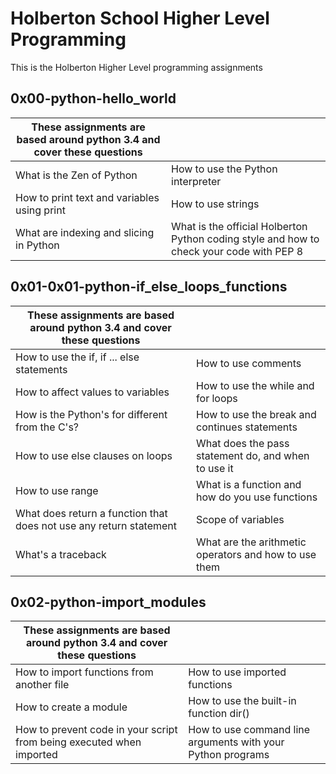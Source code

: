 # Holberton School Higher Level Programming
This is the Holberton Higher Level programming assignments

## 0x00-python-hello_world
| These assignments are based around python 3.4 and cover these questions | |
|--------|----------|
| What is the Zen of Python | How to use the Python interpreter |
| How to print text and variables using print | How to use strings|
| What are indexing and slicing in Python | What is the official Holberton Python coding style and how to check your code with PEP 8 |

## 0x01-0x01-python-if_else_loops_functions
| These assignments are based around python 3.4 and cover these questions | |
|--------|---------------------|
| How to use the if, if ... else statements | How to use comments |
| How to affect values to variables | How to use the while and for loops |
| How is the Python's for different from the C's? | How to use the break and continues statements |
| How to use else clauses on loops | What does the pass statement do, and when to use it |
| How to use range | What is a function and how do you use functions |
| What does return a function that does not use any return statement | Scope of variables |
| What's a traceback | What are the arithmetic operators and how to use them |

## 0x02-python-import_modules
|These assignments are based around python 3.4 and cover these questions | |
|----------------------|-----------|
| How to import functions from another file | How to use imported functions |
| How to create a module | How to use the built-in function dir() |
| How to prevent code in your script from being executed when imported | How to use command line arguments with your Python programs |